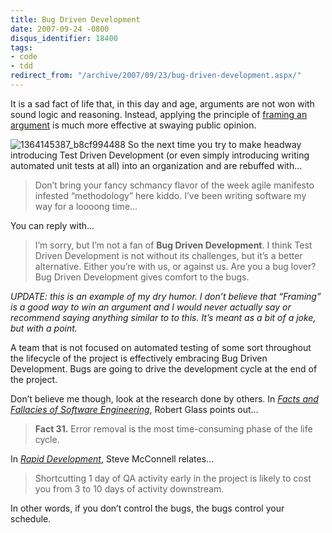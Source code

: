 ```yaml
---
title: Bug Driven Development
date: 2007-09-24 -0800
disqus_identifier: 18400
tags:
- code
- tdd
redirect_from: "/archive/2007/09/23/bug-driven-development.aspx/"
---
```


It is a sad fact of life that, in this day and age, arguments are not
won with sound logic and reasoning. Instead, applying the principle of
[framing an
argument](http://changingminds.org/principles/framing.htm "Framing Principle")
is much more effective at swaying public opinion.

![1364145387\_b8cf994488](https://haacked.com/images/haacked_com/WindowsLiveWriter/BugDrivenDevelopment_851F/1364145387_b8cf994488_4.jpg)
So the next time you try to make headway introducing Test Driven
Development (or even simply introducing writing automated unit tests at
all) into an organization and are rebuffed with...

> Don’t bring your fancy schmancy flavor of the week agile manifesto
> infested “methodology” here kiddo. I’ve been writing software my way
> for a loooong time...

You can reply with...

> I’m sorry, but I’m not a fan of **Bug Driven Development**. I think
> Test Driven Development is not without its challenges, but it’s a
> better alternative. Either you’re with us, or against us. Are you a
> bug lover? Bug Driven Development gives comfort to the bugs.

*UPDATE: this is an example of my dry humor. I don’t believe that
“Framing” is a good way to win an argument and I would never actually
say or recommend saying anything similar to to this. It’s meant as a bit
of a joke, but with a point.*

A team that is not focused on automated testing of some sort throughout
the lifecycle of the project is effectively embracing Bug Driven
Development. Bugs are going to drive the development cycle at the end of
the project.

Don’t believe me though, look at the research done by others. In *[Facts
and Fallacies of Software
Engineering](http://www.amazon.com/gp/product/0321117425?ie=UTF8&tag=youvebeenhaac-20&linkCode=as2&camp=1789&creative=9325&creativeASIN=0321117425 "Facts and Fallacies of Software Engineering")*,
Robert Glass points out...

> **Fact 31.** Error removal is the most time-consuming phase of the
> life cycle.

In *[Rapid
Development](http://www.amazon.com/gp/product/1556159005?ie=UTF8&tag=youvebeenhaac-20&linkCode=as2&camp=1789&creative=9325&creativeASIN=1556159005 "Rapid Development on Amazon")*,
Steve McConnell relates...

> Shortcutting 1 day of QA activity early in the project is likely to
> cost you from 3 to 10 days of activity downstream.

In other words, if you don’t control the bugs, the bugs control your
schedule.

